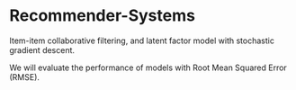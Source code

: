 # Recommender-Systems

Item-item collaborative filtering, and latent factor model with stochastic gradient descent. 

We will evaluate the performance of models with Root Mean Squared Error (RMSE).
